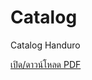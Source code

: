 # Catalog
Catalog Handuro

[เปิด/ดาวน์โหลด PDF](https://raw.githubusercontent.com/mayxpnd/Catalog/main/SA-IN.pdf)



